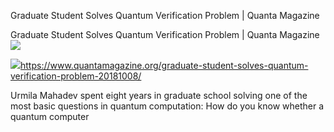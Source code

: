 Graduate Student Solves Quantum Verification Problem | Quanta Magazine

Graduate Student Solves Quantum Verification Problem | Quanta Magazine
![](../_resources/5b80791fa4907c8e9556f376ee016314.png)

![](../_resources/439f969e0d995cc5540ff36deaa499ac.png)https://www.quantamagazine.org/graduate-student-solves-quantum-verification-problem-20181008/

Urmila Mahadev spent eight years in graduate school solving one of the most basic questions in quantum computation: How do you know whether a quantum computer